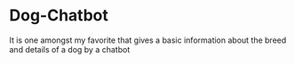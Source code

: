 # Dog-Chatbot
It is one amongst my favorite that gives a basic information about the breed and details of a dog by a chatbot
